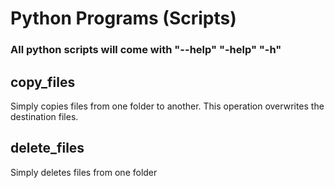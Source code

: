 # Python Programs (Scripts)

### All python scripts will come with "--help" "-help" "-h"

## copy_files
Simply copies files from one folder to another.
This operation overwrites the destination files.

## delete_files
Simply deletes files from one folder
